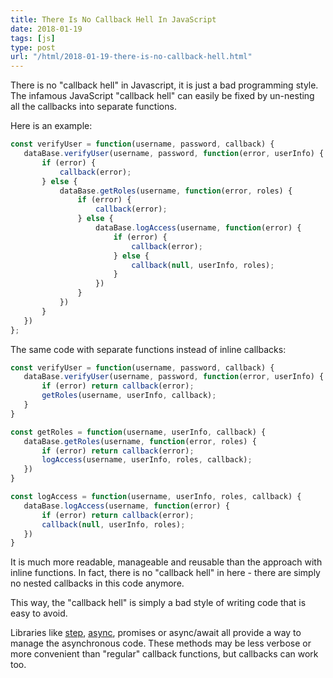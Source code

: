 ```yaml
---
title: There Is No Callback Hell In JavaScript
date: 2018-01-19
tags: [js]
type: post
url: "/html/2018-01-19-there-is-no-callback-hell.html"
---
```


There is no "callback hell" in Javascript, it is just a bad programming style.
The infamous JavaScript "callback hell" can easily be fixed by un-nesting all the callbacks into separate functions.
<!-- more -->

Here is an example:

```javascript
const verifyUser = function(username, password, callback) {
   dataBase.verifyUser(username, password, function(error, userInfo) {
       if (error) {
           callback(error);
       } else {
           dataBase.getRoles(username, function(error, roles) {
               if (error) {
                   callback(error);
               } else {
                   dataBase.logAccess(username, function(error) {
                       if (error) {
                           callback(error);
                       } else {
                           callback(null, userInfo, roles);
                       }
                   })
               }
           })
       }
   })
};
```

The same code with separate functions instead of inline callbacks:

```javascript
const verifyUser = function(username, password, callback) {
   dataBase.verifyUser(username, password, function(error, userInfo) {
       if (error) return callback(error);
       getRoles(username, userInfo, callback);
   }
}

const getRoles = function(username, userInfo, callback) {
   dataBase.getRoles(username, function(error, roles) {
       if (error) return callback(error);
       logAccess(username, userInfo, roles, callback);
   })
}

const logAccess = function(username, userInfo, roles, callback) {
   dataBase.logAccess(username, function(error) {
       if (error) return callback(error);
       callback(null, userInfo, roles);
   })
}
```

It is much more readable, manageable and reusable than the approach with inline functions.
In fact, there is no "callback hell" in here - there are simply no nested callbacks in this code anymore.

This way, the "callback hell" is simply a bad style of writing code that is easy to avoid.

Libraries like [step](https://github.com/creationix/step), [async](https://github.com/caolan/async), promises or async/await all provide a way to manage the asynchronous code.
These methods may be less verbose or more convenient than "regular" callback functions, but callbacks can work too.
